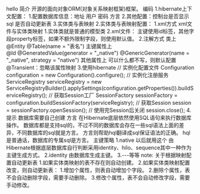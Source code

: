 hello
    简介
        开源的面向对象ORM(对象关系映射框架)框架。
    编码
        1.hibernate上下文配置：
            1.配置数据库信息：地址 用户 密码 方言
            2.其他配置：控制台是否显示sql 是否自动更新表
            3.实体类与表映射
        2.实体类与表映射配置：
            1.xml方式
                xml文件与实体类映射
                    1.实体类就是普通的模型类
                    2.xml文件：
                        主键使用id标签，其他字段property标签，如果不额外限制字段，则使用默认值。
            2.注解方式
                类上
                    @Entity
                    @Table(name = "表名")
                主键属性上  
                    @Id
                    @GeneratedValue(generator = "_native")
                    @GenericGenerator(name = "_native", strategy = "native")
                其他属性上
                    可以什么都不写，则默认配置
                    @Transient：忽略该属性映射
        3.使用hibernate
            // 实例化配置文件
            Configuration configuration = new Configuration().configure();
            // 实例化注册服务
            ServiceRegistry serviceRegistry = new ServiceRegistryBuilder().applySettings(configuration.getProperties()).buildServiceRegistry();
            // 获取Session工厂
            SessionFactory sessionFactory = configuration.buildSessionFactory(serviceRegistry);
            // 获取Session
            session = sessionFactory.openSession();
            // 使用完Session后关闭
            session.close();
        4.提示
            数据库需要自己创建
    方言
        在Hibernate底层依然使用SQL语句来执行数据库操作。
        数据库都是支持sql的，不过不同的数据库会存在一些sql语法上面的差异，不同数据库的sql就是方言。
        方言则帮助hql翻译成sql保证语法的正确。
        hql是普通话，数据库的专属sql是方言。
    主键策略
        1.native 以后就用这个
            由Hibernate根据底层数据库自行判断采用identity、hilo、sequence其中一种作为主键生成方式。
        2.identity
            由数据库生成主键。
        3.---等等
    note:
        关于根据映射配置自动更新表
            1.如果实体类映射的表不存在则自动创建。
            2.如果实体类映射配置改变，则自动更新表：
                1.增加个属性，则表自动增加个字段。
                2.删除个属性，表不会自动删除字段，需要手动删除。
                3.修改个属性，表不会自动修改字段，需要手动修改。
   